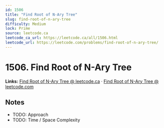 ```yaml
--- 
id: 1506
title: "Find Root of N-Ary Tree"
slug: find-root-of-n-ary-tree
difficulty: Medium
lock: Prime
source: leetcode.ca
leetcode_ca_url: https://leetcode.ca/all/1506.html
leetcode_url: https://leetcode.com/problems/find-root-of-n-ary-tree/
---
```


# 1506. Find Root of N-Ary Tree

**Links:** [Find Root of N-Ary Tree @ leetcode.ca](https://leetcode.ca/all/1506.html) · [Find Root of N-Ary Tree @ leetcode.com](https://leetcode.com/problems/find-root-of-n-ary-tree/)

## Notes
- TODO: Approach
- TODO: Time / Space Complexity
